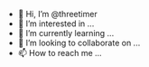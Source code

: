 - 👋 Hi, I’m @threetimer
- 👀 I’m interested in ...
- 🌱 I’m currently learning ...
- 💞️ I’m looking to collaborate on ...
- 📫 How to reach me ...

<!---
threetimer/threetimer is a ✨ special ✨ repository because its `README.md` (this file) appears on your GitHub profile.
You can click the Preview link to take a look at your changes.
--->
